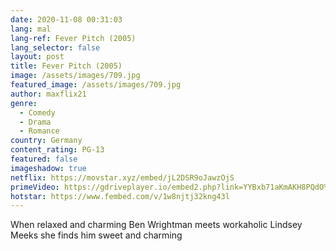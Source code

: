 ```yaml
---
date: 2020-11-08 00:31:03
lang: mal
lang-ref: Fever Pitch (2005)
lang_selector: false
layout: post
title: Fever Pitch (2005)
image: /assets/images/709.jpg
featured_image: /assets/images/709.jpg
author: maxflix21
genre:
  - Comedy
  - Drama
  - Romance
country: Germany
content_rating: PG-13
featured: false
imageshadow: true
netflix: https://movstar.xyz/embed/jL2DSR9oJawzOjS
primeVideo: https://gdriveplayer.io/embed2.php?link=YYBxb71aKmAKH8PQdO%252FueAXExir6XLgb9TQFgWWII0qSaaeKALyGsmN%252Fm5zg4sOLgUD3D9UllsCAOYIXkZBEr6Mm4xggFla61vI3hesWNV7KOL7QPx%252BmHDpbYrsWszXqERVRaBzygNsGf7LWQxZGVuOziv7rh4o297e4ERUzWEqWuJRn8IE1OU%252FplPhPfag%252Bk%253D
hotstar: https://www.fembed.com/v/1w8njtj32kng43l
---
```

When relaxed and charming Ben Wrightman meets workaholic Lindsey Meeks she finds him sweet and charming
